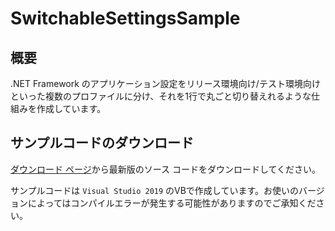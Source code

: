 # SwitchableSettingsSample

## 概要

.NET Framework のアプリケーション設定をリリース環境向け/テスト環境向けといった複数のプロファイルに分け、それを1行で丸ごと切り替えれるような仕組みを作成しています。

## サンプルコードのダウンロード

[ダウンロード ページ](https://github.com/TanaUmbreon/SwitchableSettingsSample/releases)から最新版のソース コードをダウンロードしてください。

サンプルコードは `Visual Studio 2019` のVBで作成しています。お使いのバージョンによってはコンパイルエラーが発生する可能性がありますのでご承知ください。
